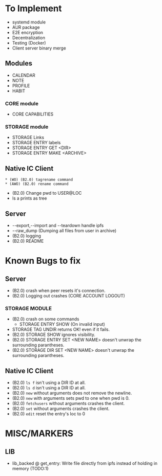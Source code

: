 # To Implement
* systemd module
* AUR package
* E2E encryption
* Decentralization
* Testing (Docker)
* Client server binary merge

## Modules
* CALENDAR 
* NOTE
* PROFILE
* HABIT

### CORE module
* CORE CAPABILITIES

### STORAGE module
* STORAGE Links
* STORAGE ENTRY labels
* STORAGE ENTRY GET \<DIR\>
* STORAGE ENTRY MAKE \<ARCHIVE\>

## Native IC Client
	* (WO) (B2.0) tagrename command
	* (AWO) (B2.0) rename command
* (B2.0) Change pwd to USER@LOC
* ls a prints as tree

## Server
* --export,--import and --teardown handle ipfs
* --raw\_dump (Dumping all files from user in archive)
* (B2.0) logging 
* (B2.0) README

# Known Bugs to fix

## Server
* (B2.0) crash when peer resets it's connection.
* (B2.0) Logging out crashes (CORE ACCOUNT LOGOUT)

### STORAGE MODULE
* (B2.0) crash on some commands
	* STORAGE ENTRY SHOW (On invalid input)
* STORAGE TAG UNDIR returns OK! even if it fails.
* (B2.0) STORAGE SHOW ignores visibility.
* (B2.0) STORAGE ENTRY SET \<NEW NAME\> doesn't unwrap the surrounding parantheses.
* (B2.0) STORAGE DIR SET \<NEW NAME\> doesn't unwrap the surrounding parantheses.

## Native IC Client
* (B2.0) `ls f` isn't using a DIR ID at all.
* (B2.0) `ls d` isn't using a DIR ID at all.
* (B2.0) `new` without arguments does not remove the newline.
* (B2.0) `new` with arguments sets pwd to one when pwd is 0.
* (B2.0) `fetchusers` without arguments crashes the client.
* (B2.0) `set` without arguments crashes the client.
* (B2.0) `edit` reset the entry's loc to 0

# MISC/MARKERS

## LIB
* lib\_backed @ get\_entry: Write file directly from ipfs instead of holding in memory (TODO:1)
